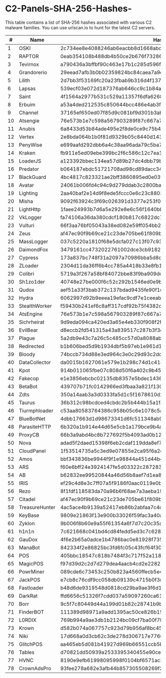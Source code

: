 # C2-Panels-SHA-256-Hashes-
This table contains a list of SHA-256 hashes associated with various C2 malware families. You can use urlscan.io to hunt for the latest C2 servers.





| #  | Name           | Hash                                                              |
|----|----------------|-------------------------------------------------------------------|
| 1  | OSKI           | 2c734ee8e4088246ab6eacbb8d1668abc28c3a0a3d2d8ff0b7b8fa360fd322a1    |
| 2  | RAPTOR         | 0eab354108b488db4b50ce2b676f73286fe52eb785cf6edfa130b23994cc04e0    |
| 3  | Tevirnox       | a790436a3bffbf90c463e17b1c285d596f658d72cbf83dd2cc618b523c2b6420    |
| 4  | Grandorerio    | 29eead7afb3b0b02359824bc84caea7a9d0cf0cd02125974ea96adfc070b73ab    |
| 5  | Lilith         | 2d7bb3f53169fc20a23fbab9b316d4f137dccf171b52e7f734ef2d4e2967b4bf    |
| 6  | Lapsas         | 539ecf03e072d187376ab646cc9c1b84a97415e3f676294a3331b5fbc608474a    |
| 7  | Saint          | 4f1564a2977b531c529a11357f6dfa6268efed81017bd316fd759444983faca8    |
| 8  | Erbuim         | a53a4ded212535c850644bcc486e4ab3f7b298ba8a35d6b8b151c7813649bc56    |
| 9  | Channel        | 37165ef650ed07f85d9c081bf9d301b3ab5b138ca8cbb6ca1d57c2754fab37d0    |
| 10 | Atsengie       | 76e573b1e7c598a567903289f87c667a7ff71d7a070f642bb8c38386cdc24dc8    |
| 11 | Anubis         | 6a8433d53b84ade495e2f8de0ce9c75b4172c2495bdd767110e033bb2d40d5b7    |
| 12 | Vertex         | 2e8bda064b1b0f81d9329b05c8440d143e712fbefe6eb4b01ee348fa6226396c    |
| 13 | PenyWise       | e699aafd292dbb6a4c38aa96ada79c5ba7fb87894213e32f8645ef141bd86eea    |
| 14 | Kraken         | fb911e5ed09ebe399bc2f6c586c12c7ea13b95d9a88c7276c28cf7e8c9d337c9    |
| 15 | LoaderJS       | a123392bbec134ea57d89b27dc4dbb79b2bbbf2878d14bbb00c23bc520360a66    |
| 16 | Predator       | b064187ebdc51721708ad98cd89dacc346017cb0fb0457d530032d387f1ff20e    |
| 17 | BlackGuard     | 4bc4817c823321ae2bff3860895ed0e03f76b279db2aefc6364352534ea0654c    |
| 18 | Avatar         | 24061b006fd4c94c9d279ddab3c2800ba8799772ee3416e144bc7aeebccc2c2c    |
| 19 | Lighting       | 2aa40baf2e14d9f8ede5fccc0e6c23c880347d4c5a0464a4f6c6ba6de49b0652    |
| 20 | Misha          | 9092f63924c3f69c026391d3377e253f00a7ad41d0ee889f4389fba1303f5311    |
| 21 | LightHttp      | 1faee24993b7d6a5e292e8e6c56f1640bba7a1e429237c24cbc30777e1699b1d    |
| 22 | VkLogger       | fa74106a36da380cdcf180b817c6822dc7b3c2f2cd045a726ce0c0e37b8be04c    |
| 23 | Vulturi        | 66f3aa76bf05043a38ed082e59ff054bb22213931e4fb8448634d80b678257b6    |
| 24 | Zeus           | af47ec90f9b69ce21c23de705be61f809bdfb30c5d9b6675466fd21f4b07b48d    |
| 25 | MassLogger     | 037c5220a1810f68e5dcfa027c13f07c93091fc3b2a6a3b71beddf71cb4b25c0    |
| 26 | DaimondFox     | 3479161cc4732022761002dce3cb9182dc7900fcf7bfc5a0822cf38ebebf76be    |
| 27 | Cypress        | 173a837bc748f31a2097a70986bba5d8de47f6e02570e041898113f86813b1e1    |
| 28 | ZLoader        | 2304d11da36ff6b4cc785a4418b33e8fb1a2b2a2b545f48a93e59f640624a52d    |
| 29 | Colibri        | 5719a3f267a58bf84072bbe83f9ba909dcbae74c79dabf1568ca7badc46ae33f    |
| 30 | Sh1zo1der      | 40748e27be000f6c52c292b1546ed0e9b7a0750230030fa3a45c596a5dfbdae8    |
| 31 | Qudox          | aef51a33f3bab372c137bdad9435fe90f1da0b779daf071362838488fbcccd1b    |
| 32 | Hydra          | 6062997d92b9eeea19efac9cdf7e1ceeab7d7b72012b04a72610e008b6c1c3dc    |
| 33 | StealthWorker  | f59430b241ef6c8aff317cdf92b75f4382c57d5e6dac87c32a14f4fd65d18da9    |
| 34 | AtsEngine      | 76e573b1e7c598a567903289f87c667a7ff71d7a070f642bb8c38386cdc24dc8    |
| 35 | Sichrheirat    | 9d9eda094ca420ed3a65e4eb330f908f2f38f9a70a4dc2017631b98f561f1ebb    |
| 36 | EvilBear       | d8eccb2fd541315a43a839517c287b3f3ecb93b2f94274bc1ad0c767b3b50034    |
| 37 | Plague         | 5a2db9e43c7a26c5c485cc57d0a8088ab0b9ba430a75bf6c9816aafdd7488f97    |
| 38 | Redirected     | b1b606bed5d9b1934dbf5b97eb1e961d13ce7dbeb18cdfbdd0bca15d1b8af818    |
| 39 | Bloody         | 74bccb734d88e3ed964c3e0c29d93c2dcac6ff4745d68ca79842e496a570afa3    |
| 40 | DataCollector  | da0015b1627061e579e1b298c74d1c41404ec3b8e01fc260907a36c5f55895f3    |
| 41 | Kpot           | 914b011065fbe07c808d50f6a402c9b453fcb9626cc6bdb7bc801d240fee816b    |
| 42 | Fakecop        | e1e3856ebcbc02135db8357e5bdec1436b7228efd95e469be87ec3fab0be0272    |
| 43 | BetaBot        | 439707b71fc0142966ed3fbaa3a821f130b478f5158b74e5cdc13a77f3167e41    |
| 44 | Zdts           | 350a14aab3a3d0333fa5d1c5f1678610d2b86a280a30259ec5587e8edf0ce24a    |
| 45 | Taurus         | 36b312c98bcdced4cbdc2b5b444b15a1fadbdb2911dd55e005a5d35daf78398c    |
| 46 | Tiurmphloader  | c53aa80583764386c958b05c6e1078c5a165c0904dd7e431f8b17ab5f998fab0    |
| 47 | BlueBotNet     | 4dbb17663d1d98673341d6fc511348ab9ce1e175d11119fd9d04bb5b77ac6f09    |
| 48 | ParasiteHTTP   | 6b320a1b914e44d65e5cb1a179bce9b4a613fa9c038e9a6cfebbfcbb1f9dc736    |
| 49 | ProxyCB        | 66b3a9abd4bc8b727692f5b4093ad0b129b0f5c80b88f10223b98ac0fac7d417    |
| 50 | Nova           | adad5f2daed15398f6eb2cdaf119dda8ef7cbef9500d326cddc9e2c9f06fa89c    |
| 51 | CloudPanel     | 1f53514735a5c3ed9e07855e2ca95f6a2ced912c9772b4173c67da060118209c    |
| 52 | Amos           | bbf343836be9944f9f1e98844a451d44b464032e72b41cceb070f11c34515d2b    |
| 53 | ARS            | f60e6bff24e3924147fe5d03322c2872835b7b3aed9e45f28607cd655df3f5e0    |
| 54 | AB             | b62832ee99520844a46d56b8aef7d1ea8fc6a9d1912b70b65e8b0c84a88dce20    |
| 55 | IRIS           | ef29c4d8e3c7ff07a5f9186f0aac0119e0b80df7af0ad0b520356974aabad72a    |
| 56 | Rezo           | 8f1fdf118583da70a96b6f68ae7a3aeba19b53d5a2398fb0100ef4a5ec7c5421    |
| 57 | Citadel        | af47ec90f9b69ce21c23de705be61f809bdfb30c5d9b6675466fd21f4b07b48d    |
| 58 | TreasureHunter | 4ac5ace4b9139a52417eb86b2abfaa7c4c6acb2f4c04f5627a2cca62d6b7ab38    |
| 59 | KeyBase        | 9809e21863f13e900b33026f59fac3a40a2b969acb830eb8663f7b8441b11a9c    |
| 60 | Zyklon         | 9b006f8b60e9a55f61354a6f7d7c20c35a789bca0ce9a134b12eac830fa1a7a1    |
| 61 | h1n1n          | 7c621668c041bd4cd84fedd5ed3c7c628db7c3365f871d82af782f162286a8ed    |
| 62 | GauDox         | 4f6e2b65a0adce1b4786bac0e81928f7353ff052e2c2730b881d8f4fa15f3e41    |
| 63 | ManaBot        | 842334f2e86825bc3fd6fc05c43fcf64f30c8d4db2a1f4a2f64b087d6daca20a    |
| 64 | POS            | 405bbc18547c818b7484f3c717f52a11831cba5631aa59f4a0971cf7bc659d13    |
| 65 | MagicPOS       | f97d39d2c2d7d279dea4aacb4cd2e22828b3d72d233cd1727d809cbe4c71b6ae    |
| 66 | PowrMiner      | 089cde6c73453c250b823a4560ffecb5e498ce7036c2e5f5853ba72dc295ec11    |
| 67 | JackPOS        | e7cb8c76cdf9cc058db09139c4715b0f3c413de2c60184c8da3fb6234623bc7b    |
| 68 | Fastloader     | b48d6de9319548d0818cd29ba9ae3f6d144c4fe2b73220366e4e244e7d79ffb0    |
| 69 | DarkRat        | ffd6656c51326f7cdd037a59097260ca6128bd2096254c92d739d96bbc24eaa1    |
| 70 | Borr           | 9c5f7c80449d44a199d01b82c28741b9b970622baca5620f59db15506f21e639    |
| 71 | FinderBOT      | 111389d98971a9add1395ac50ce826b15081d15090afb027019d8ef17b01c01a    |
| 72 | L0RDIX         | 769b994a9ae3db1b2124bc09cf7ba00f7ff531e12731134fe0346715291f4fb6    |
| 73 | Krown          | d582b074a067757c923d79b956af8bc459c83a853caf465de328b42851c1dc4e    |
| 74 | Niki           | 17d668a0d3cb62c3de278d306717e7766b06e6dac427e4a586e343a0c390ae4f    |
| 75 | GlitchPOS      | aa465eb5d081b41927d969b66551ccb5bba2516c02bd4734087d018c71f74a71    |
| 76 | Tables         | d70821dd50939a2533395340455e90cef982dd3d5497772b9af4a5869b15f48d    |
| 77 | HVNC           | 8190e9efb61998095998f0104bf6571ac3f39aa2db01b220aee3da1c1e20f20c    |
| 78 | CrownAdsPro    | 93fee278a682e3afb44b857305508269f27bdc59d04bf6faa81bf79cda6c7700    |
